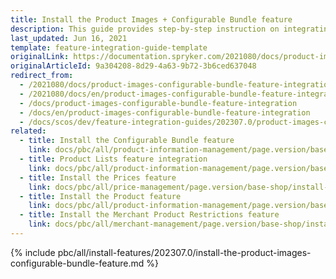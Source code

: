 ```yaml
---
title: Install the Product Images + Configurable Bundle feature
description: This guide provides step-by-step instruction on integrating the Product Images + Configurable Bundle feature into the Spryker Commerce OS.
last_updated: Jun 16, 2021
template: feature-integration-guide-template
originalLink: https://documentation.spryker.com/2021080/docs/product-images-configurable-bundle-feature-integration
originalArticleId: 9a304208-8d29-4a63-9b72-3b6ced637048
redirect_from:
  - /2021080/docs/product-images-configurable-bundle-feature-integration
  - /2021080/docs/en/product-images-configurable-bundle-feature-integration
  - /docs/product-images-configurable-bundle-feature-integration
  - /docs/en/product-images-configurable-bundle-feature-integration
  - /docs/scos/dev/feature-integration-guides/202307.0/product-images-configurable-bundle-feature-integration.html
related:
  - title: Install the Configurable Bundle feature
    link: docs/pbc/all/product-information-management/page.version/base-shop/install-and-upgrade/install-features/install-the-configurable-bundle-feature.html
  - title: Product Lists feature integration
    link: docs/pbc/all/product-information-management/page.version/base-shop/install-and-upgrade/install-features/install-the-product-lists-feature.html
  - title: Install the Prices feature
    link: docs/pbc/all/price-management/page.version/base-shop/install-and-upgrade/install-features/install-the-prices-feature.html
  - title: Install the Product feature
    link: docs/pbc/all/product-information-management/page.version/base-shop/install-and-upgrade/install-features/install-the-product-feature.html
  - title: Install the Merchant Product Restrictions feature
    link: docs/pbc/all/merchant-management/page.version/base-shop/install-and-upgrade/install-the-merchant-product-restrictions-feature.html
---
```


{% include pbc/all/install-features/202307.0/install-the-product-images-configurable-bundle-feature.md %} <!-- To edit, see /_includes/pbc/all/install-features/202307.0/install-the-product-images-configurable-bundle-feature.md -->
